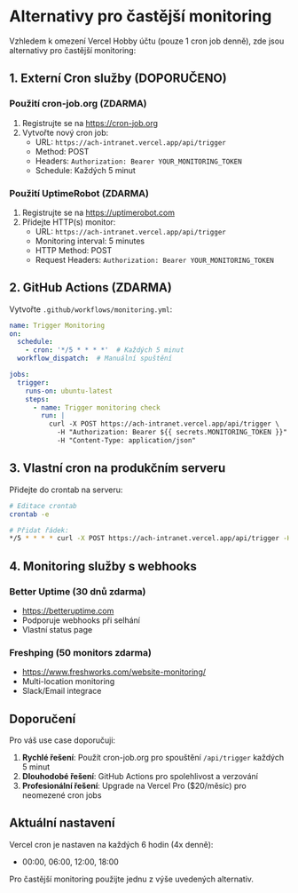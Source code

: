# Alternativy pro častější monitoring

Vzhledem k omezení Vercel Hobby účtu (pouze 1 cron job denně), zde jsou alternativy pro častější monitoring:

## 1. Externí Cron služby (DOPORUČENO)

### Použití cron-job.org (ZDARMA)
1. Registrujte se na https://cron-job.org
2. Vytvořte nový cron job:
   - URL: `https://ach-intranet.vercel.app/api/trigger`
   - Method: POST
   - Headers: `Authorization: Bearer YOUR_MONITORING_TOKEN`
   - Schedule: Každých 5 minut

### Použití UptimeRobot (ZDARMA)
1. Registrujte se na https://uptimerobot.com
2. Přidejte HTTP(s) monitor:
   - URL: `https://ach-intranet.vercel.app/api/trigger`
   - Monitoring interval: 5 minutes
   - HTTP Method: POST
   - Request Headers: `Authorization: Bearer YOUR_MONITORING_TOKEN`

## 2. GitHub Actions (ZDARMA)

Vytvořte `.github/workflows/monitoring.yml`:

```yaml
name: Trigger Monitoring
on:
  schedule:
    - cron: '*/5 * * * *'  # Každých 5 minut
  workflow_dispatch:  # Manuální spuštění

jobs:
  trigger:
    runs-on: ubuntu-latest
    steps:
      - name: Trigger monitoring check
        run: |
          curl -X POST https://ach-intranet.vercel.app/api/trigger \
            -H "Authorization: Bearer ${{ secrets.MONITORING_TOKEN }}" \
            -H "Content-Type: application/json"
```

## 3. Vlastní cron na produkčním serveru

Přidejte do crontab na serveru:

```bash
# Editace crontab
crontab -e

# Přidat řádek:
*/5 * * * * curl -X POST https://ach-intranet.vercel.app/api/trigger -H "Authorization: Bearer YOUR_TOKEN" >/dev/null 2>&1
```

## 4. Monitoring služby s webhooks

### Better Uptime (30 dnů zdarma)
- https://betteruptime.com
- Podporuje webhooks při selhání
- Vlastní status page

### Freshping (50 monitors zdarma)
- https://www.freshworks.com/website-monitoring/
- Multi-location monitoring
- Slack/Email integrace

## Doporučení

Pro váš use case doporučuji:

1. **Rychlé řešení**: Použít cron-job.org pro spouštění `/api/trigger` každých 5 minut
2. **Dlouhodobé řešení**: GitHub Actions pro spolehlivost a verzování
3. **Profesionální řešení**: Upgrade na Vercel Pro ($20/měsíc) pro neomezené cron jobs

## Aktuální nastavení

Vercel cron je nastaven na každých 6 hodin (4x denně):
- 00:00, 06:00, 12:00, 18:00

Pro častější monitoring použijte jednu z výše uvedených alternativ.